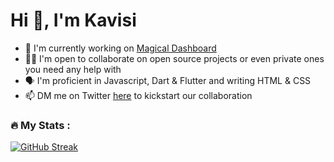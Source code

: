 # Hi 👋, I'm Kavisi

* 🔭 I'm currently working on [Magical Dashboard](https://github.com/kekavc24/magical_dashboard)
* 🕺🏾 I'm open to collaborate on open source projects or even private ones you need any help with
* 🗣️ I'm proficient in Javascript, Dart & Flutter and writing HTML & CSS
* 📫 DM me on Twitter <a href="https://twitter.com/messages/compose?recipient_id=2879585188" target="_blank">here</a> to kickstart our collaboration


### :fire: My Stats :

[![GitHub Streak](http://github-readme-streak-stats.herokuapp.com?user=kekavc24&theme=gotham&hide_border=true)](https://git.io/streak-stats)
